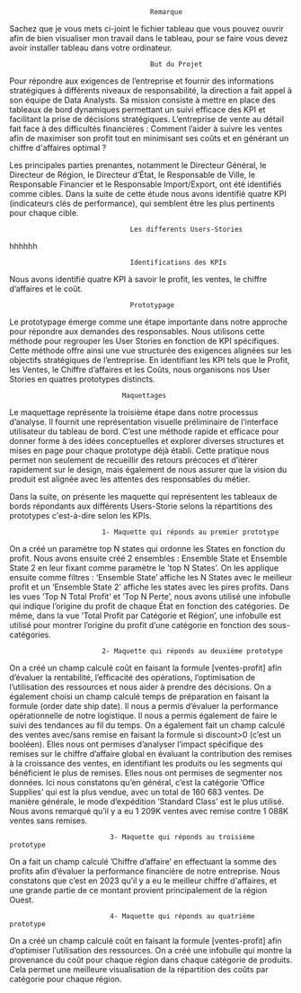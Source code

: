                                        Remarque
Sachez que je vous mets ci-joint le fichier tableau que vous pouvez ouvrir afin de bien visualiser mon travail dans le tableau, pour se faire vous devez avoir installer  tableau dans votre ordinateur.

                                       But du Projet

Pour répondre aux exigences de l’entreprise et fournir des informations stratégiques à différents niveaux de responsabilité, la direction a fait appel à son équipe de Data Analysts.
Sa mission consiste à mettre en place des tableaux de bord dynamiques permettant un suivi efficace des KPI et facilitant la prise de décisions stratégiques. 
L’entreprise de vente au détail fait face à des difficultés financières : 
                    Comment l’aider à suivre les ventes afin de maximiser son profit tout en minimisant ses coûts et en générant un chiffre d'affaires optimal ?

Les principales parties prenantes, notamment le Directeur Général, le Directeur de Région, le Directeur d’État, le Responsable de Ville, le Responsable Financier 
et le Responsable Import/Export, ont été identifiés comme cibles. Dans la suite de cette étude nous avons identifié quatre KPI (indicateurs clés de performance), 
qui semblent être les plus pertinents pour chaque cible.

                                  Les differents Users-Stories

hhhhhh

                                  Identifications des KPIs
Nous avons identifié quatre KPI à savoir le profit, les ventes, le chiffre d’affaires et le coût.

                                  Prototypage

Le prototypage émerge comme une étape importante dans notre approche pour répondre aux demandes des responsables. Nous utilisons cette méthode pour regrouper les User Stories en fonction
de KPI spécifiques. Cette méthode offre ainsi une vue structurée des exigences alignées sur les objectifs stratégiques de l’entreprise.
En identifiant les KPI tels que le Profit, les Ventes, le Chiffre d’affaires et les Coûts, nous organisons nos User Stories en quatres prototypes distincts.

                                Maquettages
                                
Le maquettage représente la troisième étape dans notre processus d’analyse. Il fournit une représentation visuelle préliminaire de l’interface utilisateur du tableau de bord. C’est une méthode rapide
et efficace pour donner forme à des idées conceptuelles et explorer diverses structures et mises en page
pour chaque prototype déjà établi. Cette pratique nous permet non seulement de recueillir des retours
précoces et d’itérer rapidement sur le design, mais également de nous assurer que la vision du produit
est alignée avec les attentes des responsables du métier.

Dans la suite, on présente les maquette qui représentent les tableaux de bords répondants aux différents Users-Storie selons la répartitions des prototypes 
c'est-à-dire selon les KPIs.


                           1- Maquette qui réponds au premier prototype

On a créé un paramètre top N states qui ordonne les States en fonction du profit.
Nous avons ensuite créé 2 ensembles : Ensemble State et Ensemble State 2 en leur fixant comme
paramètre le ’top N States’.
On les applique ensuite comme filtres : ‘Ensemble State’ affiche les N States avec le meilleur profit et
un ‘Ensemble State 2’ affiche les states avec les pires profits.
Dans les vues ’Top N Total Profit’ et ’Top N Perte’, nous avons utilisé une infobulle qui indique l’origine
du profit de chaque État en fonction des catégories.
De même, dans la vue ’Total Profit par Catégorie et Région’, une infobulle est utilisé pour montrer
l’origine du profit d’une catégorie en fonction des sous-catégories.

                           2- Maquette qui réponds au deuxième prototype
On a créé un champ calculé coût en faisant la formule [ventes-profit] afin d’évaluer la rentabilité,
l’efficacité des opérations, l’optimisation de l’utilisation des ressources et nous aider à prendre des
décisions.
On a également choisi un champ calculé temps de préparation en faisant la formule (order date ship date). Il nous a permis d’évaluer la performance opérationnelle de notre logistique. Il nous a
permis également de faire le suivi des tendances au fil du temps.
On a également fait un champ calculé des ventes avec/sans remise en faisant la formule si discount>0 (c’est un booléen). Elles nous ont permises d’analyser l’impact spécifique des remises sur le
chiffre d’affaire global en évaluant la contribution des remises à la croissance des ventes, en identifiant
les produits ou les segments qui bénéficient le plus de remises. Elles nous ont permises de segmenter
nos données.
Ici nous constatons qu’en général, c’est la catégorie ’Office Supplies’ qui est la plus vendue, avec un
total de 160 683 ventes. De manière générale, le mode d’expédition ’Standard Class’ est le plus utilisé.
Nous avons remarqué qu’il y a eu 1 209K ventes avec remise contre 1 088K ventes sans remises.

                             3- Maquette qui réponds au troisième prototype
                             
On a fait un champ calculé ’Chiffre d’affaire’ en effectuant la somme des profits afin d’évaluer la
performance financière de notre entreprise.
Nous constatons que c’est en 2023 qu’il y a eu le meilleur chiffre d'affaires, et une grande partie de ce  montant provient principalement de la région Ouest.

                             4- Maquette qui réponds au quatrième prototype

On a créé un champ calculé coût en faisant la formule [ventes-profit] afin d’optimiser l’utilisation des ressources.
On a créé une infobulle qui montre la provenance du coût pour chaque région dans chaque catégorie de
produits. Cela permet une meilleure visualisation de la répartition des coûts par catégorie pour chaque
région.


